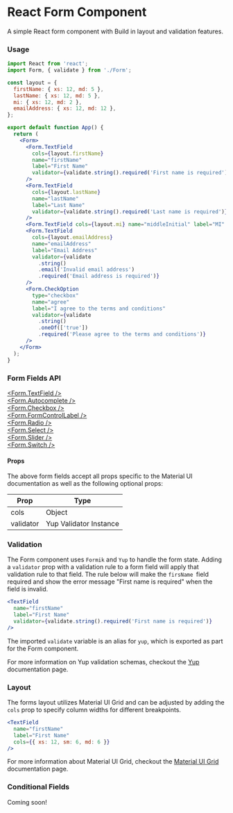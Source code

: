 # React Form Component

A simple React form component with Build in layout and validation features.

### Usage

```jsx
import React from 'react';
import Form, { validate } from './Form';

const layout = {
  firstName: { xs: 12, md: 5 },
  lastName: { xs: 12, md: 5 },
  mi: { xs: 12, md: 2 },
  emailAddress: { xs: 12, md: 12 },
};

export default function App() {
  return (
    <Form>
      <Form.TextField
        cols={layout.firstName}
        name="firstName"
        label="First Name"
        validator={validate.string().required('First name is required')}
      />
      <Form.TextField
        cols={layout.lastName}
        name="lastName"
        label="Last Name"
        validator={validate.string().required('Last name is required')}
      />
      <Form.TextField cols={layout.mi} name="middleInitial" label="MI" />
      <Form.TextField
        cols={layout.emailAddress}
        name="emailAddress"
        label="Email Address"
        validator={validate
          .string()
          .email('Invalid email address')
          .required('Email address is required')}
      />
      <Form.CheckOption
        type="checkbox"
        name="agree"
        label="I agree to the terms and conditions"
        validator={validate
          .string()
          .oneOf(['true'])
          .required('Please agree to the terms and conditions')}
      />
    </Form>
  );
}
```

### Form Fields API

[<Form.TextField />](https://mui.com/material-ui/react-text-field/)\
[<Form.Autocomplete />](https://mui.com/material-ui/react-autocomplete/)\
[<Form.Checkbox />](https://mui.com/material-ui/react-checkbox/)\
[<Form.FormControlLabel />](https://mui.com/material-ui/api/form-control-label/)\
[<Form.Radio />](https://mui.com/material-ui/api/radio/)\
[<Form.Select />](https://mui.com/material-ui/react-select/)\
[<Form.Slider />](https://mui.com/material-ui/react-slider/)\
[<Form.Switch />](https://mui.com/material-ui/react-switch/)

#### Props

The above form fields accept all props specific to the Material UI documentation as well as the following optional props:

| Prop      | Type                   |
| --------- | ---------------------- |
| cols      | Object                 |
| validator | Yup Validator Instance |

### Validation

The Form component uses `Formik` and `Yup` to handle the form state. Adding a `validator` prop with a validation rule to a form field will apply that validation rule to that field. The rule below will make the `firsName `field required and show the error message "First name is required" when the field is invalid.

```jsx
<TextField
  name="firstName"
  label="First Name"
  validator={validate.string().required('First name is required')}
/>
```

The imported `validate` variable is an alias for `yup`, which is exported as part for the Form component.

For more information on Yup validation schemas, checkout the [Yup](https://github.com/jquense/yup) documentation page.

### Layout

The forms layout utilizes Material UI Grid and can be adjusted by adding the `cols` prop to specify column widths for different breakpoints.

```jsx
<TextField
  name="firstName"
  label="First Name"
  cols={{ xs: 12, sm: 6, md: 6 }}
/>
```

For more information about Material UI Grid, checkout the [Material UI Grid](https://v4.mui.com/components/grid/) documentation page.

### Conditional Fields

Coming soon!
